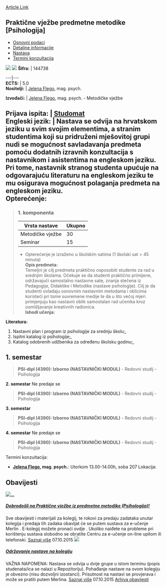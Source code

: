 [Article Link](https://www.fhs.hr/predmet/pvpmp_b)

## Praktične vježbe predmetne metodike [Psihologija]
  * [Osnovni podaci](https://www.fhs.hr/predmet/pvpmp_b#v1id-904864_999777_1_0 "Osnovni podaci")
  * [Detaljne informacije](https://www.fhs.hr/predmet/pvpmp_b#v1id-904864_999777_1_1 "Detaljne informacije")
  * [Nastava](https://www.fhs.hr/predmet/pvpmp_b#v1id-904864_999777_1_2 "Nastava")
  * [Termini konzultacija](https://www.fhs.hr/predmet/pvpmp_b#v1id-904864_999777_1_3 "Termini konzultacija")


[![](https://www.fhs.hr/img/flags/gif/hr.gif)](https://www.fhs.hr/predmet/pvpmp_b) [![](https://www.fhs.hr/img/flags/gif/gb.gif)](https://www.fhs.hr/en/course/peitmotp_a)
**Šifra:** |  144738  
  
---|---  
**ECTS:** |  5.0   
**Nositelji:** |  [Jelena Flego](https://www.fhs.hr/djelatnik/jelena.flego), mag. psych.   
  
**Izvođači:** |  [Jelena Flego](https://www.fhs.hr/djelatnik/jelena.flego), mag. psych. - Metodičke vježbe  
  
**Prijava ispita:** |  [Studomat](http://www.isvu.hr/studomat)  
**Engleski jezik:** |  Nastava se odvija na hrvatskom jeziku u svim svojim elementima, a stranim studentima koji su pridruženi mješovitoj grupi nudi se mogućnost savladavanja predmeta pomoću dodatnih izravnih konzultacija s nastavnikom i asistentima na engleskom jeziku. Pri tome, nastavnik stranog studenta upućuje na odgovarajuću literaturu na engleskom jeziku te mu osigurava mogućnost polaganja predmeta na engleskom jeziku.   
**Opterećenje:**  
---  
> ### 1. komponenta
> | Vrsta nastave | Ukupno  
> ---|---  
> Metodičke vježbe | 30  
> Seminar | 15  
> * Opterećenje je izraženo u školskim satima (1 školski sat = 45 minuta)   
**Opis predmeta:**  
> Temeljni je cilj predmeta praktično osposobiti studente za rad u srednjim školama. Očekuje se da studenti praktično primijene, održavajući samostalno nastavne sate, znanja stečena iz Pedagogije, Didaktike i Metodike (nastave psihologije). Cilj je da studenti ovladaju osnovnim nastavnim metodama i oblicima koristeći pri tome suvremene medije te da u što većoj mjeri primjenjuju kao nastavni oblik samostalan rad učenika kroz osmišljavanje kreativnih radionica.  
**Ishodi učenja:**  

  
**Literatura:**  
  1. Nastavni plan i program iz psihologije za srednju školu;, 
  2. Ispitni katalog iz psihologije;, 
  3. Katalog odobrenih udžbenika za određenu školsku godinu;, 

  
**1. semestar**  
---  
> **PSI-dipl (4390): Izborno (NASTAVNIČKI MODUL)** - Redovni studij - Psihologija  
>   
  
**2. semestar** Ne predaje se  
> **PSI-dipl (4390): Izborno (NASTAVNIČKI MODUL)** - Redovni studij - Psihologija  
>   
  
**3. semestar**  
> **PSI-dipl (4390): Izborno (NASTAVNIČKI MODUL)** - Redovni studij - Psihologija  
>   
  
**4. semestar** Ne predaje se  
> **PSI-dipl (4390): Izborno (NASTAVNIČKI MODUL)** - Redovni studij - Psihologija  
>   
Termini konzultacija: 
  * **[Jelena Flego](https://www.fhs.hr/djelatnik/jelena.flego), mag. psych.**: 
Utorkom 13.00-14.00h, soba 207
Lokacija: 


## Obavijesti
[ ![...](https://www.fhs.hr/_news/icons/0735ea5f19eac066802b85cab7d299472968_icon.jpg) ](https://www.fhs.hr/predmet/pvpmp_b?@=20sjy#news_110284)
#####  [Dobrodošli na Praktične vježbe iz predmetne metodike (Psihologija)!](https://www.fhs.hr/predmet/pvpmp_b?@=20sjy#news_110284)
Sve obavijesti i materijali za kolegij, te rokovi za predaju zadataka unutar kolegija i predaja tih zadaka obavljat će se putem sustava za e-učenje Merlin . E-kolegij možete pronaći ovdje . Ukoliko naiđete na probleme pri korištenju sustava slobodno se obratite Centru za e-učenje on-line upitom ili telefonski. 
[Saznaj više](https://www.fhs.hr/predmet/pvpmp_b?@=20sjy#news_110284)
07.10.2015
[ ![](https://www.fhs.hr/_pub/themes_static/hrstud2024/default/img/default_news.jpg) ](https://www.fhs.hr/predmet/pvpmp_b?@=20sjz#news_110284)
#####  [Održavanje nastave na kolegiju](https://www.fhs.hr/predmet/pvpmp_b?@=20sjz#news_110284)
VAŽNA NAPOMENA: Nastava se odvija u dvije grupe u istom terminu (popis studenata/ica se nalazi u Repozitoriju). Pohađanje nastave na ovom kolegiju je obvezno (nisu dozvoljni izostanci). Prisutnost na nastavi se provjerava i može se pratiti putem Merlina. 
[Saznaj više](https://www.fhs.hr/predmet/pvpmp_b?@=20sjz#news_110284)
07.10.2015
[Arhiva obavijesti](https://www.fhs.hr/predmet/pvpmp_b?@=20sbs#news_110284 "Arhiva obavijesti")
